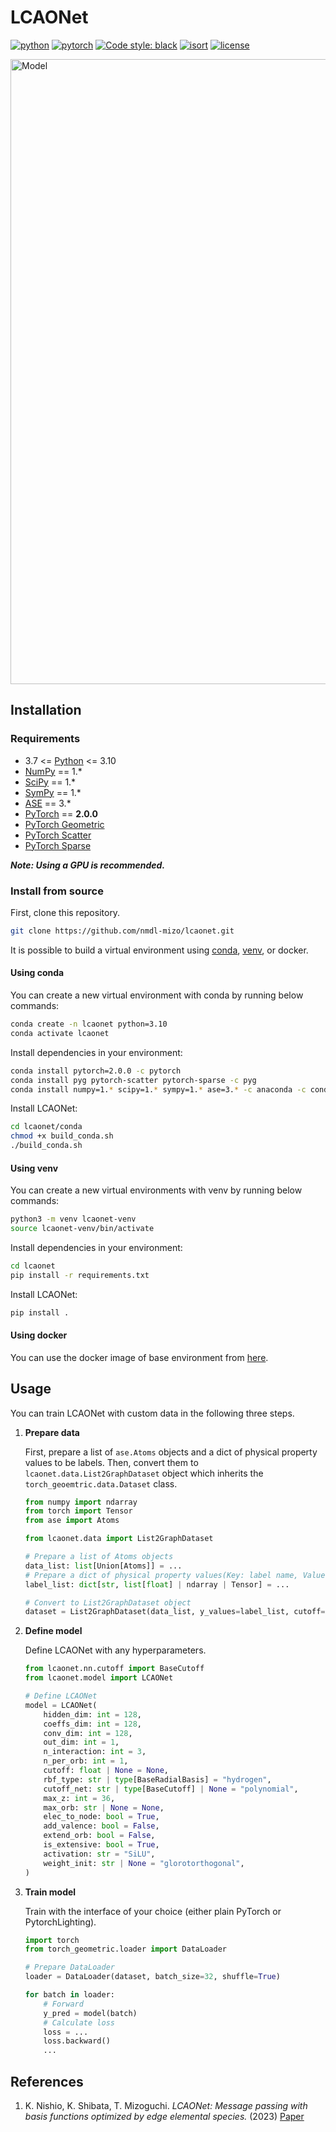 # LCAONet

[![python](https://img.shields.io/badge/-Python_3.7_%7C_3.8_%7C_3.9_%7C_3.10-blue?logo=python&logoColor=white)](https://www.python.org/)
[![pytorch](https://img.shields.io/badge/PyTorch_2.0-ee4c2c?logo=pytorch&logoColor=white)](https://pytorch.org/get-started/locally/)
[![Code style: black](https://img.shields.io/badge/code%20style-black-000000.svg)](https://black.readthedocs.io/en/stable/)
[![isort](https://img.shields.io/badge/%20imports-isort-%231674b1?style=flat&labelColor=grey)](https://pycqa.github.io/isort/)
[![license](https://img.shields.io/badge/License-MIT-green.svg?labelColor=gray)](https://github.com/nmdl-mizo/lcaonet/blob/main/LICENSE)

<img src="https://github.com/nmdl-mizo/lcaonet/blob/feat/image/image/model.png" width=1000px alt="Model">

## Installation

### Requirements

- 3.7 <= [Python](https://www.python.org/) <= 3.10
- [NumPy](https://numpy.org/) == 1.*
- [SciPy](https://scipy.org/) == 1.*
- [SymPy](https://www.sympy.org/en/index.html) == 1.*
- [ASE](https://wiki.fysik.dtu.dk/ase/index.html) == 3.*
- [PyTorch](https://pytorch.org/) == **2.0.0**
- [PyTorch Geometric](https://pytorch-geometric.readthedocs.io/en/latest)
- [PyTorch Scatter](https://pytorch-scatter.readthedocs.io/en/latest/)
- [PyTorch Sparse](https://github.com/rusty1s/pytorch_sparse)

***Note: Using a GPU is recommended.***

### Install from source

First, clone this repository.

```bash
git clone https://github.com/nmdl-mizo/lcaonet.git
```

It is possible to build a virtual environment using [conda](https://docs.conda.io/en/latest), [venv](https://docs.python.org/3/library/venv.html), or docker.

#### Using conda

You can create a new virtual environment with conda by running below commands:

```bash
conda create -n lcaonet python=3.10
conda activate lcaonet
```

Install dependencies in your environment:

```bash
conda install pytorch=2.0.0 -c pytorch
conda install pyg pytorch-scatter pytorch-sparse -c pyg
conda install numpy=1.* scipy=1.* sympy=1.* ase=3.* -c anaconda -c conda-forge
```

Install LCAONet:

```bash
cd lcaonet/conda
chmod +x build_conda.sh
./build_conda.sh
```

#### Using venv

You can create a new virtual environments with venv by running below commands:

```bash
python3 -m venv lcaonet-venv
source lcaonet-venv/bin/activate
```

Install dependencies in your environment:

```bash
cd lcaonet
pip install -r requirements.txt
```

Install LCAONet:

```bash
pip install .
```

#### Using docker

You can use the docker image of base environment from [here](https://hub.docker.com/r/ken2403/lcaonet-base).

## Usage

You can train LCAONet with custom data in the following three steps.

1. **Prepare data**

    First, prepare a list of `ase.Atoms` objects and a dict of physical property values to be labels. Then, convert them to `lcaonet.data.List2GraphDataset` object which inherits the `torch_geoemtric.data.Dataset` class.

    ```python
    from numpy import ndarray
    from torch import Tensor
    from ase import Atoms

    from lcaonet.data import List2GraphDataset

    # Prepare a list of Atoms objects
    data_list: list[Union[Atoms]] = ...
    # Prepare a dict of physical property values(Key: label name, Value: array of label values).
    label_list: dict[str, list[float] | ndarray | Tensor] = ...

    # Convert to List2GraphDataset object
    dataset = List2GraphDataset(data_list, y_values=label_list, cutoff=5.0)
    ```

2. **Define model**

    Define LCAONet with any hyperparameters.

    ```python
    from lcaonet.nn.cutoff import BaseCutoff
    from lcaonet.model import LCAONet

    # Define LCAONet
    model = LCAONet(
        hidden_dim: int = 128,
        coeffs_dim: int = 128,
        conv_dim: int = 128,
        out_dim: int = 1,
        n_interaction: int = 3,
        n_per_orb: int = 1,
        cutoff: float | None = None,
        rbf_type: str | type[BaseRadialBasis] = "hydrogen",
        cutoff_net: str | type[BaseCutoff] | None = "polynomial",
        max_z: int = 36,
        max_orb: str | None = None,
        elec_to_node: bool = True,
        add_valence: bool = False,
        extend_orb: bool = False,
        is_extensive: bool = True,
        activation: str = "SiLU",
        weight_init: str | None = "glorotorthogonal",
    )
    ```

3. **Train model**

    Train with the interface of your choice (either plain PyTorch or PytorchLighting).

    ```python
    import torch
    from torch_geometric.loader import DataLoader

    # Prepare DataLoader
    loader = DataLoader(dataset, batch_size=32, shuffle=True)

    for batch in loader:
        # Forward
        y_pred = model(batch)
        # Calculate loss
        loss = ...
        loss.backward()
        ...
    ```

## References

1. K. Nishio, K. Shibata, T. Mizoguchi. *LCAONet: Message passing with basis functions optimized by edge elemental species.* (2023) [Paper](https://arxiv.org/abs/)
